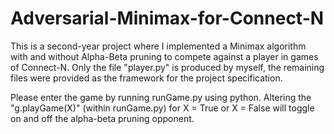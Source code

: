 # Adversarial-Minimax-for-Connect-N

This is a second-year project where I implemented a Minimax algorithm with and without Alpha-Beta pruning to compete against a player in games of Connect-N. Only the file "player.py" is produced by myself, the remaining files were provided as the framework for the project specification.

Please enter the game by running runGame.py using python. Altering the "g.playGame(X)" (within runGame.py) for X = True or X = False will toggle on and off the alpha-beta pruning opponent.
